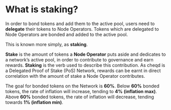 # What is staking?

In order to bond tokens and add them to the active pool, users need to **delegate** their tokens to Node Operators. Tokens which are delegated to Node Operators are bonded and added to the active pool.&#x20;

This is known more simply, as **staking**.

**Stake** is the amount of tokens a **Node Operator** puts aside and dedicates to a network’s active pool, in order to contribute to governance and earn rewards. **Staking** is the verb used to describe this contribution. As cheqd is a Delegated Proof of Stake (PoS) Network, rewards can be earnt in direct correlation with the amount of stake a Node Operator contributes.

The goal for bonded tokens on the Network is **60%**. Below **60%** bonded tokens, the rate of inflation will increase, tending to **4%** **(inflation max)**. Above **60%** bonded tokens, the rate of inflation will decrease, tending towards **1% (inflation min)**.
